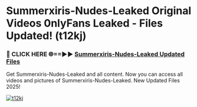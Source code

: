 # Summerxiris-Nudes-Leaked Original Videos 0nlyFans Leaked - Files Updated! (t12kj)

<h3>🔴 CLICK HERE 🌐==►► <a href="https://tinyurl.com/5h6xmrr3" rel="nofollow">Summerxiris-Nudes-Leaked Updated Files</a></h3>

Get Summerxiris-Nudes-Leaked and all content. Now you can access all videos and pictures of Summerxiris-Nudes-Leaked. New Updated Files 2025!

[![t12kj](https://i.imgur.com/KVD873Z.gif)](https://tinyurl.com/5h6xmrr3)
